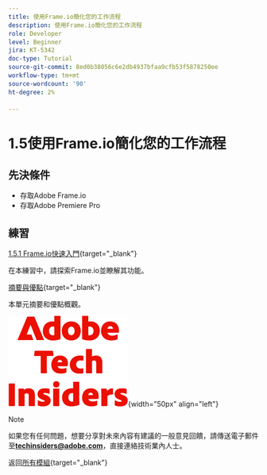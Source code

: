 ```yaml
---
title: 使用Frame.io簡化您的工作流程
description: 使用Frame.io簡化您的工作流程
role: Developer
level: Beginner
jira: KT-5342
doc-type: Tutorial
source-git-commit: 8ed0b38056c6e2db4937bfaa9cfb53f5878250ee
workflow-type: tm+mt
source-wordcount: '90'
ht-degree: 2%

---
```


# 1.5使用Frame.io簡化您的工作流程


## 先決條件

- 存取Adobe Frame.io
- 存取Adobe Premiere Pro

## 練習

[1.5.1 Frame.io快速入門](./ex1.md){target="_blank"}

在本練習中，請探索Frame.io並瞭解其功能。

[摘要與優點](./summary.md){target="_blank"}

本單元摘要和優點概觀。

![技術內部人士](./../../../assets/images/techinsiders.png){width="50px" align="left"}

>[!NOTE]
>
>如果您有任何問題，想要分享對未來內容有建議的一般意見回饋，請傳送電子郵件至&#x200B;**techinsiders@adobe.com**，直接連絡技術業內人士。

返回[所有模組](../../../overview.md){target="_blank"}
